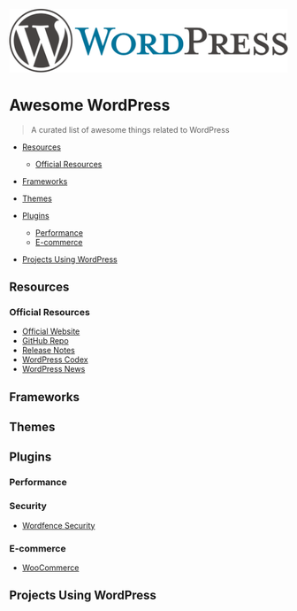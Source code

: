 <p align="center">
  <img width="540" src="./WordPress_logo.svg" alt="WordPress Logo">
</p>

# Awesome WordPress

> A curated list of awesome things related to WordPress

- [Resources](#resources)
  - [Official Resources](#official-resources)

- [Frameworks](#frameworks)

- [Themes](#themes)

- [Plugins](#plugins)
  - [Performance](#performance)
  - [E-commerce](#e-commerce)

- [Projects Using WordPress](#projects-using-wordpress)

## Resources

### Official Resources

- [Official Website](https://wordpress.org/)
- [GitHub Repo](https://github.com/WordPress/WordPress)
- [Release Notes](https://wordpress.org/news/category/releases/)
- [WordPress Codex](https://codex.wordpress.org/)
- [WordPress News](https://wordpress.org/news/)

## Frameworks

## Themes

## Plugins

### Performance

### Security

- [Wordfence Security](https://wordpress.org/plugins/wordfence/)

### E-commerce

- [WooCommerce](https://wordpress.org/plugins/woocommerce/)

## Projects Using WordPress
